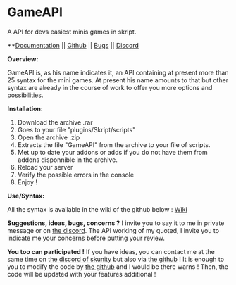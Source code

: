 # GameAPI
A API for devs easiest minis games in skript.

**[Documentation](https://github.com/AlexLew95/GameAPI/wiki) || [Github](https://github.com/AlexLew95/GameAPI) || [Bugs](https://github.com/AlexLew95/GameAPI/issues) || [Discord](https://discord.gg/q7UM6vJ)

__**Overview:**__

GameAPI is, as his name indicates it, an API containing at present more than 25 syntax for the mini games. At present his name amounts to that but other syntax are already in the course of work to offer you more options and possibilities.

__**Installation:**__
1) Download the archive .rar
2) Goes to your file "plugins/Skript/scripts"
3) Open the archive .zip
4) Extracts the file "GameAPI" from the archive to your file of scripts.
5) Met up to date your addons or adds if you do not have them from addons disponnible in the archive.
6) Reload your server
7) Verify the possible errors in the console
8) Enjoy !

__**Use/Syntax:**__

All the syntax is available in the wiki of the github below : [Wiki](https://github.com/AlexLew95/GameAPI/wiki)

**Suggestions, ideas, bugs, concerns ?**
I invite you to say it to me in private message or on [the discord](https://discord.gg/q7UM6vJ). The API working of my quoted, I invite you to indicate me your concerns before putting your review.

**You too can participated !**
If you have ideas, you can contact me at the same time on [the discord of skunity](https://discord.gg/q7UM6vJ) but also via [the github](https://github.com/AlexLew95/GameAPI) ! It is enough to you to modify the code by [the github](https://github.com/AlexLew95/GameAPI/compare/master@%7B1day%7D...master) and I would be there warns ! Then, the code will be updated with your features additional !

